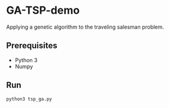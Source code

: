 # GA-TSP-demo
Applying a genetic algorithm to the traveling salesman problem.

## Prerequisites
- Python 3
- Numpy

## Run
``
python3 tsp_ga.py
``
